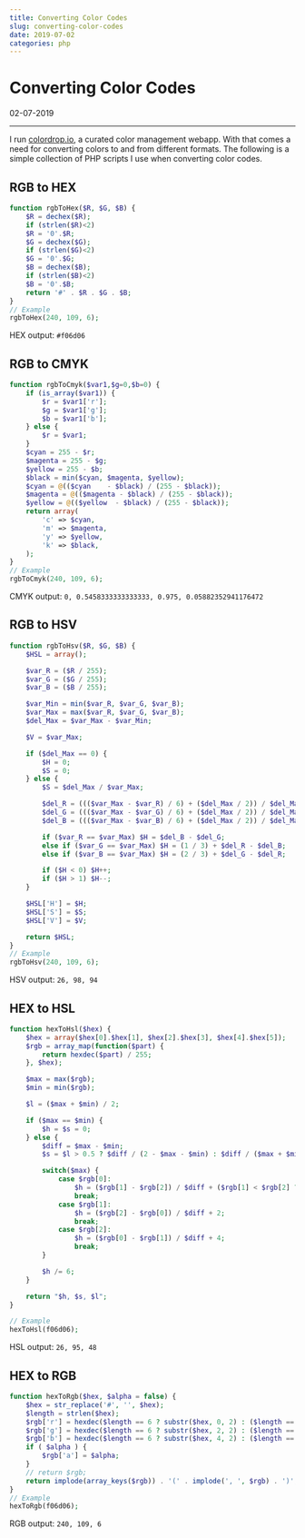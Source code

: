 ```yaml
---
title: Converting Color Codes
slug: converting-color-codes
date: 2019-07-02
categories: php
---
```


# Converting Color Codes
<p class='timestamp'><time datetime='02-07-2019'>02-07-2019</time></p>
<hr>

I run [colordrop.io](https://colordrop.io), a curated color management webapp. With that comes a need for converting colors to and from different formats. 
The following is a simple collection of PHP scripts I use when converting color codes.

## RGB to HEX
``` php
function rgbToHex($R, $G, $B) {
    $R = dechex($R);
    if (strlen($R)<2)
    $R = '0'.$R;
    $G = dechex($G);
    if (strlen($G)<2)
    $G = '0'.$G;
    $B = dechex($B);
    if (strlen($B)<2)
    $B = '0'.$B;
    return '#' . $R . $G . $B;
}
// Example
rgbToHex(240, 109, 6);
```
HEX output: `#f06d06`

## RGB to CMYK
``` php
function rgbToCmyk($var1,$g=0,$b=0) {
    if (is_array($var1)) {
        $r = $var1['r'];
        $g = $var1['g'];
        $b = $var1['b'];
    } else {
        $r = $var1;
    }
    $cyan = 255 - $r;
    $magenta = 255 - $g;
    $yellow = 255 - $b;
    $black = min($cyan, $magenta, $yellow);
    $cyan = @(($cyan    - $black) / (255 - $black));
    $magenta = @(($magenta - $black) / (255 - $black));
    $yellow = @(($yellow  - $black) / (255 - $black));
    return array(
        'c' => $cyan,
        'm' => $magenta,
        'y' => $yellow,
        'k' => $black,
    );
}
// Example
rgbToCmyk(240, 109, 6);
```
CMYK output: `0, 0.5458333333333333, 0.975, 0.05882352941176472`

## RGB to HSV
``` php
function rgbToHsv($R, $G, $B) { 
    $HSL = array();

    $var_R = ($R / 255);
    $var_G = ($G / 255);
    $var_B = ($B / 255);

    $var_Min = min($var_R, $var_G, $var_B);
    $var_Max = max($var_R, $var_G, $var_B);
    $del_Max = $var_Max - $var_Min;

    $V = $var_Max;

    if ($del_Max == 0) {
        $H = 0;
        $S = 0;
    } else {
        $S = $del_Max / $var_Max;

        $del_R = ((($var_Max - $var_R) / 6) + ($del_Max / 2)) / $del_Max;
        $del_G = ((($var_Max - $var_G) / 6) + ($del_Max / 2)) / $del_Max;
        $del_B = ((($var_Max - $var_B) / 6) + ($del_Max / 2)) / $del_Max;

        if ($var_R == $var_Max) $H = $del_B - $del_G;
        else if ($var_G == $var_Max) $H = (1 / 3) + $del_R - $del_B;
        else if ($var_B == $var_Max) $H = (2 / 3) + $del_G - $del_R;

        if ($H < 0) $H++;
        if ($H > 1) $H--;
    }

    $HSL['H'] = $H;
    $HSL['S'] = $S;
    $HSL['V'] = $V;

    return $HSL;
}
// Example
rgbToHsv(240, 109, 6);
```
HSV output: `26, 98, 94`

## HEX to HSL
``` php
function hexToHsl($hex) {
    $hex = array($hex[0].$hex[1], $hex[2].$hex[3], $hex[4].$hex[5]);
    $rgb = array_map(function($part) {
        return hexdec($part) / 255;
    }, $hex);

    $max = max($rgb);
    $min = min($rgb);

    $l = ($max + $min) / 2;

    if ($max == $min) {
        $h = $s = 0;
    } else {
        $diff = $max - $min;
        $s = $l > 0.5 ? $diff / (2 - $max - $min) : $diff / ($max + $min);

        switch($max) {
            case $rgb[0]:
                $h = ($rgb[1] - $rgb[2]) / $diff + ($rgb[1] < $rgb[2] ? 6 : 0);
                break;
            case $rgb[1]:
                $h = ($rgb[2] - $rgb[0]) / $diff + 2;
                break;
            case $rgb[2]:
                $h = ($rgb[0] - $rgb[1]) / $diff + 4;
                break;
        }

        $h /= 6;
    }

    return "$h, $s, $l";
}

// Example
hexToHsl(f06d06);
```
HSL output: `26, 95, 48`

## HEX to RGB
``` php
function hexToRgb($hex, $alpha = false) {
    $hex = str_replace('#', '', $hex);
    $length = strlen($hex);
    $rgb['r'] = hexdec($length == 6 ? substr($hex, 0, 2) : ($length == 3 ? str_repeat(substr($hex, 0, 1), 2) : 0));
    $rgb['g'] = hexdec($length == 6 ? substr($hex, 2, 2) : ($length == 3 ? str_repeat(substr($hex, 1, 1), 2) : 0));
    $rgb['b'] = hexdec($length == 6 ? substr($hex, 4, 2) : ($length == 3 ? str_repeat(substr($hex, 2, 1), 2) : 0));
    if ( $alpha ) {
        $rgb['a'] = $alpha;
    }
    // return $rgb;
    return implode(array_keys($rgb)) . '(' . implode(', ', $rgb) . ')';
}
// Example
hexToRgb(f06d06);
```
RGB output: `240, 109, 6`